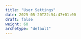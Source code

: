 ```yaml
---
title: "User Settings"
date: 2025-05-20T22:54:47+01:00
draft: false
weight: 60
archetype: "default"
---
```

